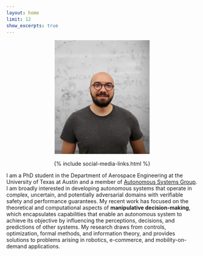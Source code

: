 ```yaml
---
layout: home
limit: 12
show_excerpts: true
---
```

<p align="center">
<img src="yagiz_savas_photo_2.jpeg" width="250"/>
</p>

<p align="center">
 {% include social-media-links.html %}
</p>

I am a PhD student in the Department of Aerospace Engineering at the University of Texas at Austin and a member of [Autonomous Systems Group](https://www.ae.utexas.edu/facultysites/topcu/wiki/index.php/Main_Page). I am broadly interested in developing autonomous systems that operate in complex, uncertain, and potentially adversarial domains with verifiable safety and performance guarantees. My recent work has focused on the theoretical and computational aspects of **manipulative decision-making**, which encapsulates capabilities that enable an autonomous system to achieve its objective by influencing the perceptions, decisions, and predictions of other systems. My research draws from controls, optimization, formal methods, and information theory, and provides solutions to problems arising in robotics, e-commerce, and mobility-on-demand applications.
